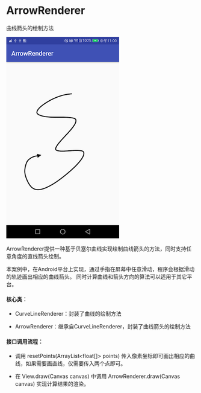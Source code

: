 # ArrowRenderer
曲线箭头的绘制方法

<img width="300" height="534" src="https://github.com/ruilin/ArrowRenderer/blob/master/example.png"/>

ArrowRenderer提供一种基于贝塞尔曲线实现绘制曲线箭头的方法，同时支持任意角度的直线箭头绘制。

本案例中，在Android平台上实现，通过手指在屏幕中任意滑动，程序会根据滑动的轨迹画出相应的曲线箭头。
同时计算曲线和箭头方向的算法可以适用于其它平台。

#### 核心类：

* CurveLineRenderer：封装了曲线的绘制方法

* ArrowRenderer：继承自CurveLineRenderer，封装了曲线箭头的绘制方法

#### 接口调用流程：

* 调用 resetPoints(ArrayList<float[]> points) 传入像素坐标即可画出相应的曲线，如果需要画直线，仅需要传入两个点即可。

* 在 View.draw(Canvas canvas) 中调用 ArrowRenderer.draw(Canvas canvas) 实现计算结果的渲染。
